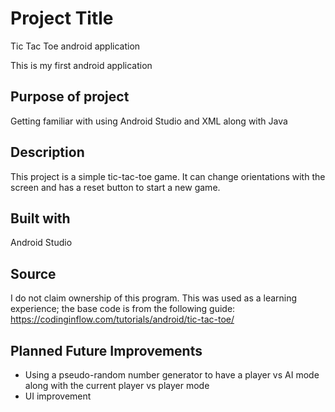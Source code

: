 # Project Title
Tic Tac Toe android application

This is my first android application

## Purpose of project
Getting familiar with using Android Studio and XML along with Java

## Description
This project is a simple tic-tac-toe game. It can change orientations with the screen and has a reset button to start a new game.

## Built with
Android Studio

## Source
I do not claim ownership of this program. This was used as a learning experience; the base code is from the following guide:
https://codinginflow.com/tutorials/android/tic-tac-toe/

## Planned Future Improvements
* Using a pseudo-random number generator to have a player vs AI mode along with the current player vs player mode
* UI improvement
